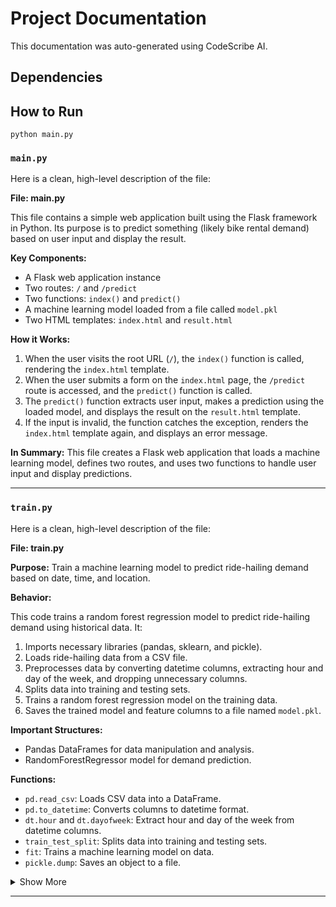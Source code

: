 # Project Documentation

This documentation was auto-generated using CodeScribe AI.

## Dependencies

## How to Run

```
python main.py
```

### `main.py`

Here is a clean, high-level description of the file:

**File: main.py**

This file contains a simple web application built using the Flask framework in Python. Its purpose is to predict something (likely bike rental demand) based on user input and display the result.

**Key Components:**

* A Flask web application instance
* Two routes: `/` and `/predict`
* Two functions: `index()` and `predict()`
* A machine learning model loaded from a file called `model.pkl`
* Two HTML templates: `index.html` and `result.html`

**How it Works:**

1. When the user visits the root URL (`/`), the `index()` function is called, rendering the `index.html` template.
2. When the user submits a form on the `index.html` page, the `/predict` route is accessed, and the `predict()` function is called.
3. The `predict()` function extracts user input, makes a prediction using the loaded model, and displays the result on the `result.html` template.
4. If the input is invalid, the function catches the exception, renders the `index.html` template again, and displays an error message.

**In Summary:** This file creates a Flask web application that loads a machine learning model, defines two routes, and uses two functions to handle user input and display predictions.

---
### `train.py`

Here is a clean, high-level description of the file:

**File: train.py**

**Purpose:** Train a machine learning model to predict ride-hailing demand based on date, time, and location.

**Behavior:**

This code trains a random forest regression model to predict ride-hailing demand using historical data. It:

1. Imports necessary libraries (pandas, sklearn, and pickle).
2. Loads ride-hailing data from a CSV file.
3. Preprocesses data by converting datetime columns, extracting hour and day of the week, and dropping unnecessary columns.
4. Splits data into training and testing sets.
5. Trains a random forest regression model on the training data.
6. Saves the trained model and feature columns to a file named `model.pkl`.

**Important Structures:**

* Pandas DataFrames for data manipulation and analysis.
* RandomForestRegressor model for demand prediction.

**Functions:**

* `pd.read_csv`: Loads CSV data into a DataFrame.
* `pd.to_datetime`: Converts columns to datetime format.
* `dt.hour` and `dt.dayofweek`: Extract hour and day of the week from datetime columns.
* `train_test_split`: Splits data into training and testing sets.
* `fit`: Trains a machine learning model on data.
* `pickle.dump`: Saves an object to a file.

<details>
<summary>Show More</summary>

Here is a clean, high-level description of the file:

**File: train.py**

**Purpose:** Train a machine learning model to predict ride-hailing demand based on date, time, and location.

**Behavior:**

This code trains a random forest regression model to predict ride-hailing demand using historical data. It:

1. Imports necessary libraries (pandas, sklearn, and pickle).
2. Loads ride-hailing data from a CSV file.
3. Preprocesses data by converting datetime columns, extracting hour and day of the week, and dropping unnecessary columns.
4. Splits data into training and testing sets.
5. Trains a random forest regression model on the training data.
6. Saves the trained model and feature columns to a file named `model.pkl`.

**Important Structures:**

* Pandas DataFrames for data manipulation and analysis.
* RandomForestRegressor model for demand prediction.

**Functions:**

* `pd.read_csv`: Loads CSV data into a DataFrame.
* `pd.to_datetime`: Converts columns to datetime format.
* `dt.hour` and `dt.dayofweek`: Extract hour and day of the week from datetime columns.
* `train_test_split`: Splits data into training and testing sets.
* `fit`: Trains a machine learning model on data.
* `pickle.dump`: Saves an object to a file.

This code is a straightforward implementation of a machine learning model training process, making it easy to understand and maintain.
</details>

---
